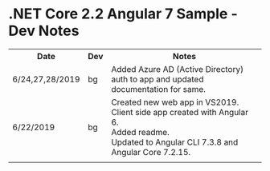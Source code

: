 # .NET Core 2.2 Angular 7 Sample - Dev Notes

<table>
    <tr>
        <th>Date</th>
        <th>Dev</th>
        <th>Notes</th>
    </tr>
    <tr>
        <td>6/24,27,28/2019</td><td>bg</td>
		<td>
			Added Azure AD (Active Directory) auth to app
			and updated documentation for same.<br/>
		</td>
    </tr>
    <tr>
        <td>6/22/2019</td><td>bg</td>
		<td>
			Created new web app in VS2019.
			Client side app created with Angular 6.<br/>
			Added readme.<br/>
			Updated to Angular CLI 7.3.8 and Angular Core 7.2.15.<br/>
		</td>
    </tr>
    <tr>
        <td></td><td></td>
		<td>
		</td>
    </tr>
</table>
